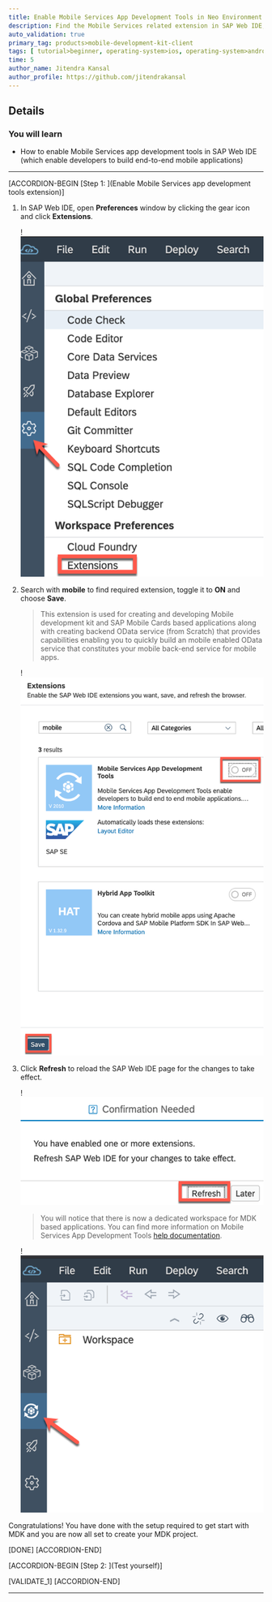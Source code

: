 ```yaml
---
title: Enable Mobile Services App Development Tools in Neo Environment
description: Find the Mobile Services related extension in SAP Web IDE, enable it, save it, and refresh the browser.
auto_validation: true
primary_tag: products>mobile-development-kit-client
tags: [ tutorial>beginner, operating-system>ios, operating-system>android, topic>mobile, products>sap-cloud-platform, products>mobile-development-kit-client, software-product-function>sap-cloud-platform-mobile-services, tutorial>license ]
time: 5
author_name: Jitendra Kansal
author_profile: https://github.com/jitendrakansal
---
```


## Details
### You will learn
  - How to enable Mobile Services app development tools in SAP Web IDE (which enable developers to build end-to-end mobile applications)

---

[ACCORDION-BEGIN [Step 1: ](Enable Mobile Services app development tools extension)]

1. In SAP Web IDE, open **Preferences** window by clicking the gear icon and click **Extensions**.

    !![MDK](img_005.png)

2. Search with **mobile** to find required extension, toggle it to **ON** and choose **Save**.

    >This extension is used for creating and developing Mobile development kit and SAP Mobile Cards based applications along with creating backend OData service (from Scratch) that provides capabilities enabling you to quickly build an mobile enabled OData service that constitutes your mobile back-end service for mobile apps.  

    !![MDK](img_006.png)

3. Click **Refresh** to reload the SAP Web IDE page for the changes to take effect.

    !![MDK](img_007.png)

    >You will notice that there is now a dedicated workspace for MDK based applications. You can find more information on Mobile Services App Development Tools [help documentation](https://help.sap.com/doc/f53c64b93e5140918d676b927a3cd65b/Cloud/en-US/docs-en/guides/getting-started/mdk/webide.html).

    !![MDK](img_008.png)

Congratulations! You have done with the setup required to get start with MDK and you are now all set to create your MDK project.

[DONE]
[ACCORDION-END]

[ACCORDION-BEGIN [Step 2: ](Test yourself)]

[VALIDATE_1]
[ACCORDION-END]

---
